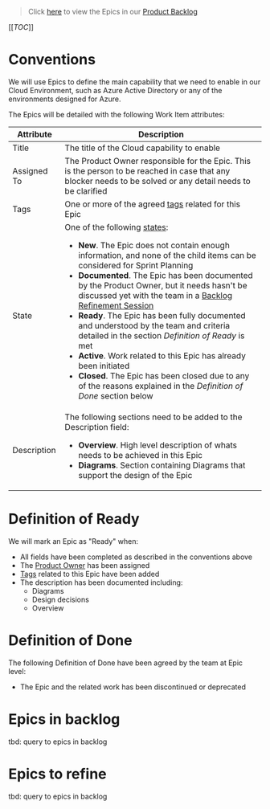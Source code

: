 > Click [here](https://dev.azure.com/contoso-azure/building-blocks/_backlogs/backlog/building-blocks%20Team/Epics/) to view the Epics in our [Product Backlog](/Agile-Way-of-Working/Product-Backlog.md)

[[_TOC_]]

# Conventions

We will use Epics to define the main capability that we need to enable in our Cloud Environment, such as Azure Active Directory or any of the environments designed for Azure.

The Epics will be detailed with the following Work Item attributes:

| Attribute | Description
| - | -
| Title | The title of the Cloud capability to enable
| Assigned To | The Product Owner responsible for the Epic. This is the person to be reached in case that any blocker needs to be solved or any detail needs to be clarified
| Tags | One or more of the agreed [tags](/Agile-Way-of-Working/Product-Backlog/Tags.md) related for this Epic 
| State | One of the following [states](https://dev.azure.com/contoso-MS/_settings/process?process-name=ACF%20Process&type-id=ACFProcess.Epic&_a=states):<ul><li>**New**. The Epic does not contain enough information, and none of the child items can be considered for Sprint Planning</li><li>**Documented**. The Epic has been documented by the Product Owner, but it needs hasn't be discussed yet with the team in a [Backlog Refinement Session](/Agile-Way-of-Working/Events/Backlog-Refinement)</li><li>**Ready**. The Epic has been fully documented and understood by the team and criteria detailed in the section *Definition of Ready* is met</li><li>**Active**. Work related to this Epic has already been initiated</li><li>**Closed**. The Epic has been closed due to any of the reasons explained in the *Definition of Done* section below</li></ul>
| Description | The following sections need to be added to the Description field: <ul><li>**Overview**. High level description of whats needs to be achieved in this Epic</li><li>**Diagrams**. Section containing Diagrams that support the design of the Epic</li></ul>

# Definition of Ready

We will mark an Epic as "Ready" when:
- All fields have been completed as described in the conventions above
- The [Product Owner](/Who-we-are.md) has been assigned
- [Tags](/Agile-Way-of-Working/Product-Backlog/Tags.md) related to this Epic have been added
- The description has been documented including:
  - Diagrams
  - Design decisions
  - Overview

# Definition of Done

The following Definition of Done have been agreed by the team at Epic level:
- The Epic and the related work has been discontinued or deprecated

# Epics in backlog

tbd: query to epics in backlog

# Epics to refine

tbd: query to epics in backlog